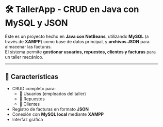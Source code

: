# 🛠️ TallerApp - CRUD en Java con MySQL y JSON

Este es un proyecto hecho en **Java con NetBeans**, utilizando **MySQL** (a través de **XAMPP**) como base de datos principal, y **archivos JSON** para almacenar las facturas.  
El sistema permite **gestionar usuarios, repuestos, clientes y facturas** para un taller mecánico.

---

## 📌 Características

- CRUD completo para:
  - 👤 Usuarios (empleados del taller)
  - 🧰 Repuestos
  - 🚗 Clientes
- Registro de facturas en formato **JSON**
- Conexión con **MySQL local** mediante **XAMPP**
- Interfaz gráfica
